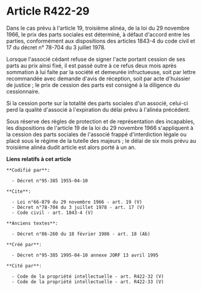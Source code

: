 # Article R422-29

Dans le cas prévu à l'article 19, troisième alinéa, de la loi du 29 novembre 1966, le prix des parts sociales est déterminé,
à défaut d'accord entre les parties, conformément aux dispositions des articles 1843-4 du code civil et 17 du décret n°
78-704 du 3 juillet 1978. 

Lorsque l'associé cédant refuse de signer l'acte portant cession de ses parts au prix ainsi fixé, il est passé outre à ce
refus deux mois après sommation à lui faite par la société et demeurée infructueuse, soit par lettre recommandée avec demande
d'avis de réception, soit par acte d'huissier de justice ; le prix de cession des parts est consigné à la diligence du
cessionnaire. 

Si la cession porte sur la totalité des parts sociales d'un associé, celui-ci perd la qualité d'associé à l'expiration du
délai prévu à l'alinéa précédent. 

Sous réserve des règles de protection et de représentation des incapables, les dispositions de l'article 19 de la loi du 29
novembre 1966 s'appliquent à la cession des parts sociales de l'associé frappé d'interdiction légale ou placé sous le régime
de la tutelle des majeurs ; le délai de six mois prévu au troisième alinéa dudit article est alors porté à un an.

**Liens relatifs à cet article**

	**Codifié par**:

	  - Décret n°95-385 1955-04-10

	**Cite**:

	  - Loi n°66-879 du 29 novembre 1966 - art. 19 (V)
	  - Décret n°78-704 du 3 juillet 1978 - art. 17 (V)
	  - Code civil - art. 1843-4 (V)

	**Anciens textes**:

	  - Décret n°86-260 du 18 février 1986 - art. 18 (Ab)

	**Créé par**:

	  - Décret n°95-385 1995-04-10 annexe JORF 13 avril 1995

	**Cité par**:

	  - Code de la propriété intellectuelle - art. R422-32 (V)
	  - Code de la propriété intellectuelle - art. R422-33 (V)
